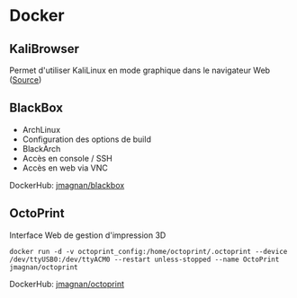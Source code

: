 # Docker

## KaliBrowser 

Permet d'utiliser KaliLinux en mode graphique dans le navigateur Web ([Source](https://hub.docker.com/r/jgamblin/kalibrowser/))

## BlackBox

- ArchLinux
- Configuration des options de build
- BlackArch
- Accès en console / SSH
- Accès en web via VNC

DockerHub: [jmagnan/blackbox](https://hub.docker.com/r/jmagnan/blackbox)

## OctoPrint

Interface Web de gestion d'impression 3D

```
docker run -d -v octoprint_config:/home/octoprint/.octoprint --device /dev/ttyUSB0:/dev/ttyACM0 --restart unless-stopped --name OctoPrint jmagnan/octoprint
```

DockerHub: [jmagnan/octoprint](https://hub.docker.com/r/jmagnan/octoprint)